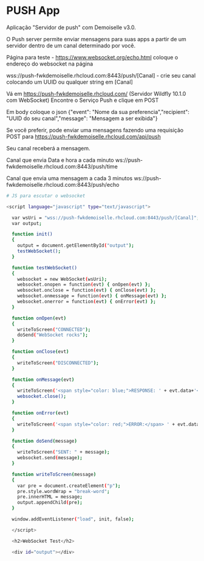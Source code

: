 # PUSH App
Aplicação "Servidor de push" com Demoiselle v3.0.

O Push server permite enviar mensagens para suas apps a partir de um servidor dentro de um canal determinado por você.

Página para teste - https://www.websocket.org/echo.html
coloque o endereço do websocket na página

wss://push-fwkdemoiselle.rhcloud.com:8443/push/[Canal] - crie seu canal colocando um UUID ou qualquer string em [Canal]

Vá em https://push-fwkdemoiselle.rhcloud.com/ (Servidor Wildfly 10.1.0 com WebSocket) 
Encontre o Serviço Push e clique em POST

Em body coloque o json
{"event": "Nome da sua preferencia","recipient": "UUID do seu canal","message": "Mensagem a ser exibida"} 

Se você preferir, pode enviar uma mensagens fazendo uma requisição POST para 
https://push-fwkdemoiselle.rhcloud.com/api/push

Seu canal receberá a mensagem. 

Canal que envia Data e hora a cada minuto
ws://push-fwkdemoiselle.rhcloud.com:8443/push/time

Canal que envia uma mensagem a cada 3 minutos
ws://push-fwkdemoiselle.rhcloud.com:8443/push/echo

```bash
# JS para escutar o websocket

<script language="javascript" type="text/javascript">

  var wsUri = "wss://push-fwkdemoiselle.rhcloud.com:8443/push/[Canal]";
  var output;

  function init()
  {
    output = document.getElementById("output");
    testWebSocket();
  }

  function testWebSocket()
  {
    websocket = new WebSocket(wsUri);
    websocket.onopen = function(evt) { onOpen(evt) };
    websocket.onclose = function(evt) { onClose(evt) };
    websocket.onmessage = function(evt) { onMessage(evt) };
    websocket.onerror = function(evt) { onError(evt) };
  }

  function onOpen(evt)
  {
    writeToScreen("CONNECTED");
    doSend("WebSocket rocks");
  }

  function onClose(evt)
  {
    writeToScreen("DISCONNECTED");
  }

  function onMessage(evt)
  {
    writeToScreen('<span style="color: blue;">RESPONSE: ' + evt.data+'</span>');
    websocket.close();
  }

  function onError(evt)
  {
    writeToScreen('<span style="color: red;">ERROR:</span> ' + evt.data);
  }

  function doSend(message)
  {
    writeToScreen("SENT: " + message);
    websocket.send(message);
  }

  function writeToScreen(message)
  {
    var pre = document.createElement("p");
    pre.style.wordWrap = "break-word";
    pre.innerHTML = message;
    output.appendChild(pre);
  }

  window.addEventListener("load", init, false);

  </script>

  <h2>WebSocket Test</h2>

  <div id="output"></div>
```
